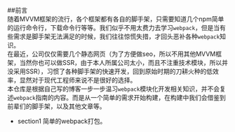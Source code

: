 ##前言   
随着MVVM框架的流行，各个框架都有各自的脚手架，只需要知道几个npm简单的运行命令行，下载命令行等等。我们似乎不用太费力去学习`webpack`，但是当有些需求是脚手架无法满足的时候，我们往往惊慌失措，才回头恶补各种`webpack`知识。   
在最近，公司仅仅需要几个静态网页（为了方便做seo，所以不用其他MVVM框架，当然你也可以做SSR，由于本人所属公司太小，而且不注重技术模块，所以并没采用SSR），习惯了各种脚手架的快速开发，回到原始时期的刀耕火种的低效率，显然对于现代工程师来说不是很好的选择。   
本仓库是根据自己写的博客一步一步温习`webpack`模块化开发相关知识，并不会复述`webpack`指南的内容。而是从一个简单的需求开始构建，在构建中我们会借鉴到前辈们的脚手架，以及其他文章等。

- section1 简单的webpack打包。
